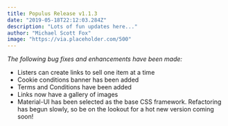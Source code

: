 ```yaml
---
title: Populus Release v1.1.3
date: "2019-05-18T22:12:03.284Z"
description: "Lots of fun updates here..."
author: "Michael Scott Fox"
image: "https://via.placeholder.com/500"
---
```


*The following bug fixes and enhancements have been made:*
 - Listers can create links to sell one item at a time
 - Cookie conditions banner has been added
 - Terms and Conditions have been added
 - Links now have a gallery of images 
 - Material-UI has been selected as the base CSS framework. Refactoring has begun slowly, so be on the lookout for a hot new version coming soon!

